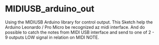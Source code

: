 # MIDIUSB_arduino_out
Using the MIDIUSB Arduino library for control output.
This Sketch help the Arduino Leonardo / Pro Micro be recognized az midi interface.
And do possible to catch the notes from MIDI USB interface and send to one of 2 - 9 outputs LOW signal in relation on MIDI NOTE.
